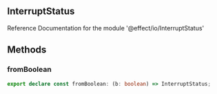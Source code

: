 ## InterruptStatus

Reference Documentation for the module '@effect/io/InterruptStatus'

## Methods

### fromBoolean

```ts
export declare const fromBoolean: (b: boolean) => InterruptStatus;
```

